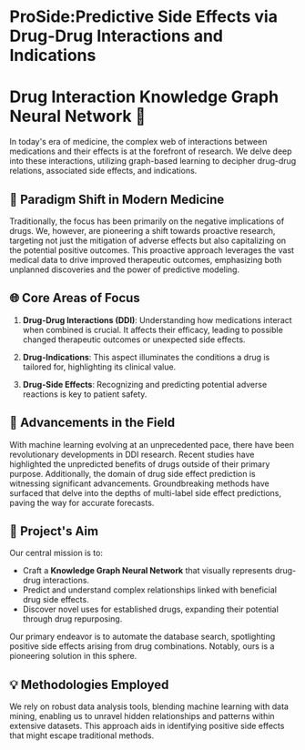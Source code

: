 # ProSide:Predictive Side Effects via Drug-Drug Interactions and Indications


# Drug Interaction Knowledge Graph Neural Network 🧬

In today's era of medicine, the complex web of interactions between medications and their effects is at the forefront of research. We delve deep into these interactions, utilizing graph-based learning to decipher drug-drug relations, associated side effects, and indications.

## 🌟 Paradigm Shift in Modern Medicine

Traditionally, the focus has been primarily on the negative implications of drugs. We, however, are pioneering a shift towards proactive research, targeting not just the mitigation of adverse effects but also capitalizing on the potential positive outcomes. This proactive approach leverages the vast medical data to drive improved therapeutic outcomes, emphasizing both unplanned discoveries and the power of predictive modeling.

## 🌐 Core Areas of Focus

1. **Drug-Drug Interactions (DDI)**: Understanding how medications interact when combined is crucial. It affects their efficacy, leading to possible changed therapeutic outcomes or unexpected side effects.
   
2. **Drug-Indications**: This aspect illuminates the conditions a drug is tailored for, highlighting its clinical value.
   
3. **Drug-Side Effects**: Recognizing and predicting potential adverse reactions is key to patient safety.

## 🚀 Advancements in the Field

With machine learning evolving at an unprecedented pace, there have been revolutionary developments in DDI research. Recent studies have highlighted the unpredicted benefits of drugs outside of their primary purpose. Additionally, the domain of drug side effect prediction is witnessing significant advancements. Groundbreaking methods have surfaced that delve into the depths of multi-label side effect predictions, paving the way for accurate forecasts.

## 🎯 Project's Aim

Our central mission is to:

- Craft a **Knowledge Graph Neural Network** that visually represents drug-drug interactions.
- Predict and understand complex relationships linked with beneficial drug side effects.
- Discover novel uses for established drugs, expanding their potential through drug repurposing.

Our primary endeavor is to automate the database search, spotlighting positive side effects arising from drug combinations. Notably, ours is a pioneering solution in this sphere.

## 💡 Methodologies Employed

We rely on robust data analysis tools, blending machine learning with data mining, enabling us to unravel hidden relationships and patterns within extensive datasets. This approach aids in identifying positive side effects that might escape traditional methods.
